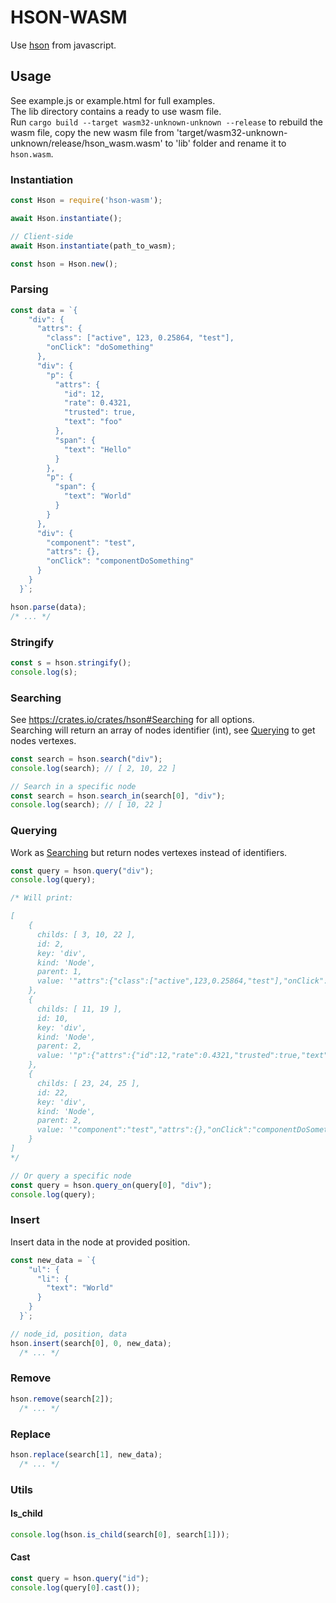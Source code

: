 # HSON-WASM

Use [hson](https://crates.io/crates/hson) from javascript.

## Usage

See example.js or example.html for full examples.  
The lib directory contains a ready to use wasm file.  
Run `cargo build --target wasm32-unknown-unknown --release` to rebuild the wasm file, 
copy the new wasm file from 'target/wasm32-unknown-unknown/release/hson_wasm.wasm' to 'lib' folder and rename it to `hson.wasm`.

### Instantiation

```js
const Hson = require('hson-wasm');

await Hson.instantiate();

// Client-side
await Hson.instantiate(path_to_wasm);

const hson = Hson.new();
```

### Parsing
```js
const data = `{
    "div": {
      "attrs": {
        "class": ["active", 123, 0.25864, "test"],
        "onClick": "doSomething"
      },
      "div": {
        "p": {
          "attrs": {
            "id": 12,
            "rate": 0.4321,
            "trusted": true,
            "text": "foo"
          },
          "span": {
            "text": "Hello"
          }
        },
        "p": {
          "span": {
            "text": "World"
          }
        }
      },
      "div": {
        "component": "test",
        "attrs": {},
        "onClick": "componentDoSomething"
      }
    }
  }`;

hson.parse(data);
/* ... */
```

### Stringify
```js
const s = hson.stringify();
console.log(s);
```

### Searching

See https://crates.io/crates/hson#Searching for all options.  
Searching will return an array of nodes identifier (int), see [Querying](#Querying) to get nodes vertexes.  

```js
const search = hson.search("div");
console.log(search); // [ 2, 10, 22 ]

// Search in a specific node
const search = hson.search_in(search[0], "div");
console.log(search); // [ 10, 22 ]
```

### Querying

Work as [Searching](#Searching) but return nodes vertexes instead of identifiers. 

```js
const query = hson.query("div");
console.log(query);

/* Will print:

[   
    { 
      childs: [ 3, 10, 22 ],
      id: 2,
      key: 'div',
      kind: 'Node',
      parent: 1,
      value: '"attrs":{"class":["active",123,0.25864,"test"],"onClick":"doSomething"},"div":{"p":{"attrs":{"id":12,"rate":0.4321,"trusted":true,"text":"foo"},"span":{"text":"Hello"}},"p":{"span":{"text":"World"}}},"div":{"component":"test","attrs":{},"onClick":"componentDoSomething"}' 
    },
    { 
      childs: [ 11, 19 ],
      id: 10,
      key: 'div',
      kind: 'Node',
      parent: 2,
      value: '"p":{"attrs":{"id":12,"rate":0.4321,"trusted":true,"text":"foo"},"span":{"text":"Hello"}},"p":{"span":{"text":"World"}}' 
    },
    { 
      childs: [ 23, 24, 25 ],
      id: 22,
      key: 'div',
      kind: 'Node',
      parent: 2,
      value: '"component":"test","attrs":{},"onClick":"componentDoSomething"' 
    } 
]
*/

// Or query a specific node
const query = hson.query_on(query[0], "div");
console.log(query);
```

### Insert

Insert data in the node at provided position.

```js
const new_data = `{
    "ul": {
      "li": {
        "text": "World"
      }
    }
  }`;

// node_id, position, data
hson.insert(search[0], 0, new_data);
  /* ... */
```

### Remove

```js
hson.remove(search[2]);
  /* ... */
```

### Replace 

```js
hson.replace(search[1], new_data);
  /* ... */
```

### Utils

#### Is_child

```js
console.log(hson.is_child(search[0], search[1]));
```

#### Cast

```js
const query = hson.query("id");
console.log(query[0].cast());
```